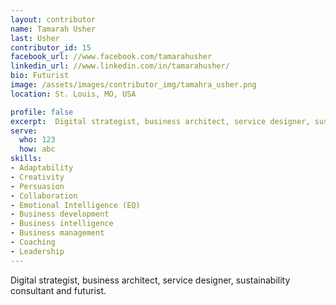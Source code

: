 ```yaml
---
layout: contributor
name: Tamarah Usher
last: Usher
contributor_id: 15
facebook_url: //www.facebook.com/tamarahusher
linkedin_url: //www.linkedin.com/in/tamarahusher/
bio: Futurist
image: /assets/images/contributor_img/tamahra_usher.png
location: St. Louis, MO, USA

profile: false
excerpt:  Digital strategist, business architect, service designer, sustainability consultant and futurist.
serve:
  who: 123
  how: abc
skills:
- Adaptability
- Creativity
- Persuasion
- Collaboration
- Emotional Intelligence (EQ)
- Business development
- Business intelligence
- Business management
- Coaching
- Leadership 
---
```


Digital strategist, business architect, service designer, sustainability consultant and futurist.